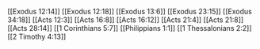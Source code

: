 [[Exodus 12:14]]
[[Exodus 12:18]]
[[Exodus 13:6]]
[[Exodus 23:15]]
[[Exodus 34:18]]
[[Acts 12:3]]
[[Acts 16:8]]
[[Acts 16:12]]
[[Acts 21:4]]
[[Acts 21:8]]
[[Acts 28:14]]
[[1 Corinthians 5:7]]
[[Philippians 1:1]]
[[1 Thessalonians 2:2]]
[[2 Timothy 4:13]]
